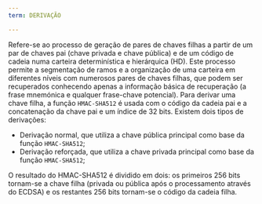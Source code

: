 ```yaml
---
term: DERIVAÇÃO

---
```

Refere-se ao processo de geração de pares de chaves filhas a partir de um par de chaves pai (chave privada e chave pública) e de um código de cadeia numa carteira determinística e hierárquica (HD). Este processo permite a segmentação de ramos e a organização de uma carteira em diferentes níveis com numerosos pares de chaves filhas, que podem ser recuperados conhecendo apenas a informação básica de recuperação (a frase mnemónica e qualquer frase-chave potencial). Para derivar uma chave filha, a função `HMAC-SHA512` é usada com o código da cadeia pai e a concatenação da chave pai e um índice de 32 bits. Existem dois tipos de derivações:


- Derivação normal, que utiliza a chave pública principal como base da função `HMAC-SHA512`;
- Derivação reforçada, que utiliza a chave privada principal como base da função `HMAC-SHA512`;

O resultado do HMAC-SHA512 é dividido em dois: os primeiros 256 bits tornam-se a chave filha (privada ou pública após o processamento através do ECDSA) e os restantes 256 bits tornam-se o código da cadeia filha.